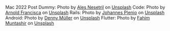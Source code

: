Mac 2022 Post Dummy: Photo by <a href="https://unsplash.com/@alesnesetril?utm_source=unsplash&utm_medium=referral&utm_content=creditCopyText">Ales Nesetril</a> on <a href="https://unsplash.com/s/photos/tech?utm_source=unsplash&utm_medium=referral&utm_content=creditCopyText">Unsplash</a>
Code: Photo by <a href="https://unsplash.com/@clark_fransa?utm_source=unsplash&utm_medium=referral&utm_content=creditCopyText">Arnold Francisca</a> on <a href="https://unsplash.com/s/photos/code?utm_source=unsplash&utm_medium=referral&utm_content=creditCopyText">Unsplash</a>
Rails: Photo by <a href="https://unsplash.com/@jplenio?utm_source=unsplash&utm_medium=referral&utm_content=creditCopyText">Johannes Plenio</a> on <a href="https://unsplash.com/s/photos/rails?utm_source=unsplash&utm_medium=referral&utm_content=creditCopyText">Unsplash</a>
Android: Photo by <a href="https://unsplash.com/@redaquamedia?utm_source=unsplash&utm_medium=referral&utm_content=creditCopyText">Denny Müller</a> on <a href="https://unsplash.com/s/photos/android?utm_source=unsplash&utm_medium=referral&utm_content=creditCopyText">Unsplash</a>
Flutter: Photo by <a href="https://unsplash.com/@f12r?utm_source=unsplash&utm_medium=referral&utm_content=creditCopyText">Fahim Muntashir</a> on <a href="https://unsplash.com/s/photos/flutter?utm_source=unsplash&utm_medium=referral&utm_content=creditCopyText">Unsplash</a>
